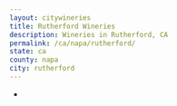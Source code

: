 ```yaml
---
layout: citywineries
title: Rutherford Wineries
description: Wineries in Rutherford, CA
permalink: /ca/napa/rutherford/
state: ca
county: napa
city: rutherford
---
```

-
